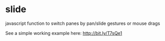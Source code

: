 slide
=====

javascript function to switch panes by pan/slide gestures or mouse drags

See a simple working example here: http://bit.ly/T7sQe1
